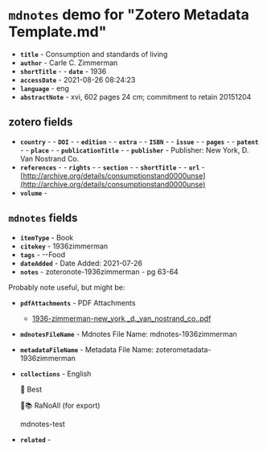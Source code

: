 # `mdnotes` demo for "Zotero Metadata Template.md"

- **`title`** - Consumption and standards of living
- **`author`** - Carle C. Zimmerman
- **`shortTitle`** - - **`date`** - 1936
- **`accessDate`** - 2021-08-26 08:24:23
- **`language`** - eng
- **`abstractNote`** - xvi, 602 pages 24 cm; commitment to retain 20151204

## zotero fields

- **`country`** - - **`DOI`** - - **`edition`** - - **`extra`** - - **`ISBN`** - - **`issue`** - - **`pages`** - - **`patent`** - - **`place`** - - **`publicationTitle`** - - **`publisher`** -  Publisher: New York, D. Van Nostrand Co.
- **`references`** - - **`rights`** - - **`section`** - - **`shortTitle`** - - **`url`** - [http://archive.org/details/consumptionstand0000unse](http://archive.org/details/consumptionstand0000unse)
- **`volume`** - 

## `mdnotes`  fields

- **`itemType`** - Book
- **`citekey`** - 1936zimmerman
- **`tags`** - --Food
- **`dateAdded`** -  Date Added: 2021-07-26
- **`notes`** - zoteronote-1936zimmerman - pg 63-64

Probably note useful, but might be:

- **`pdfAttachments`** -  PDF Attachments
	- [1936-zimmerman-new_york,_d._van_nostrand_co..pdf](zotero://open-pdf/library/items/5KJLWNI2)

- **`mdnotesFileName`** -  Mdnotes File Name: mdnotes-1936zimmerman

- **`metadataFileName`** -  Metadata File Name: zoterometadata-1936zimmerman

- **`collections`** - English

	📌 Best

	🌿📚 RaNoAll (for export)

	mdnotes-test

- **`related`** - 
  